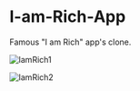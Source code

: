 # I-am-Rich-App

Famous "I am Rich" app's clone.


![IamRich1](https://user-images.githubusercontent.com/29208395/174143326-ca24a39d-78df-4c7f-8d10-9fef7ea8906b.png)

![IamRich2](https://user-images.githubusercontent.com/29208395/174143343-9b203851-37f8-4022-9b41-40032fb8e790.png)
